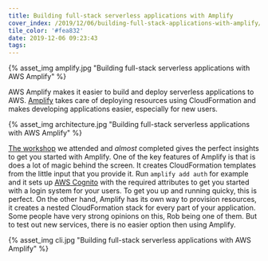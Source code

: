 ```yaml
---
title: Building full-stack serverless applications with Amplify
cover_index: /2019/12/06/building-full-stack-applications-with-amplify/index.png
tile_color: '#fea832'
date: 2019-12-06 09:23:43
tags:
---
```

{% asset_img amplify.jpg "Building full-stack serverless applications with AWS Amplify" %}

AWS Amplify makes it easier to build and deploy serverless applications to AWS. [Amplify](https://github.com/aws-amplify/amplify-js) takes care of deploying resources using CloudFormation and makes developing applications easier, especially for new users.

{% asset_img architecture.jpg "Building full-stack serverless applications with AWS Amplify" %}

[The workshop](https://github.com/aws-samples/aws-reinvent-2019-mobile-workshops/tree/master/MOB303) we attended and *almost* completed gives the perfect insights to get you started with Amplify. One of the key features of Amplify is that is does a lot of magic behind the screen. It creates CloudFormation templates from the little input that you provide it. Run `amplify add auth` for example and it sets up [AWS Cognito](https://aws.amazon.com/cognito/) with the required attributes to get you started with a login system for your users. To get you up and running quicky, this is perfect. On the other hand, Amplify has its own way to provision resources, it creates a nested CloudFormation stack for every part of your application. Some people have very strong opinions on this, Rob being one of them. But to test out new services, there is no easier option then using Amplify.

{% asset_img cli.jpg "Building full-stack serverless applications with AWS Amplify" %}
